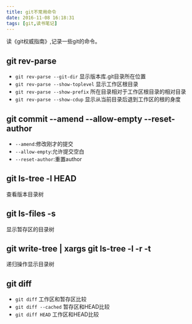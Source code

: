 ```yaml
---
title: git不常用命令
date: 2016-11-08 16:18:31
tags: [git,读书笔记]
---
```

读《git权威指南》,记录一些git的命令。

## git rev-parse
* `git rev-parse --git-dir`	显示版本库.git目录所在位置
* `git rev-parse --show-toplevel`	显示工作区根目录
* `git rev-parse --show-prefix`	所在目录相对于工作区根目录的相对目录
* `git rev-parse --show-cdup`	显示从当前目录后退到工作区的根的身度

<!--more-->
 
## git commit --amend --allow-empty --reset-author
* `--amend`:修改刚才的提交
* `--allow-empty`:允许提交空白
* `--reset-author`:重置author

## git ls-tree -l HEAD 
查看版本目录树


## git ls-files -s
显示暂存区的目录树

## git write-tree | xargs git ls-tree -l -r -t
递归操作显示目录树

## git diff
* `git diff` 工作区和暂存区比较
* `git diff --cached` 暂存区和HEAD比较
* `git diff HEAD` 工作区和HEAD比较


